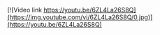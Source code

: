 
[![Video link https://youtu.be/6ZL4La26S8Q](https://img.youtube.com/vi/6ZL4La26S8Q/0.jpg)](https://youtu.be/6ZL4La26S8Q)
